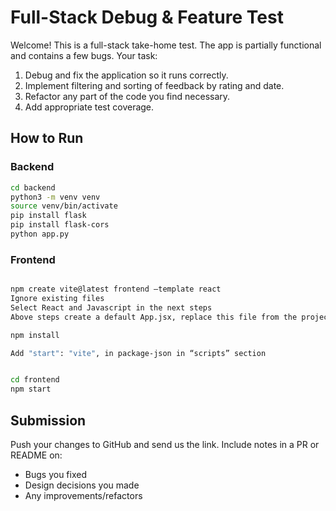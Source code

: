 
# Full-Stack Debug & Feature Test

Welcome! This is a full-stack take-home test. The app is partially functional and contains a few bugs. Your task:

1. Debug and fix the application so it runs correctly.
2. Implement filtering and sorting of feedback by rating and date.
3. Refactor any part of the code you find necessary.
4. Add appropriate test coverage.

## How to Run

### Backend
```bash
cd backend
python3 -m venv venv
source venv/bin/activate
pip install flask
pip install flask-cors
python app.py
```

### Frontend
```bash

npm create vite@latest frontend –template react
Ignore existing files
Select React and Javascript in the next steps
Above steps create a default App.jsx, replace this file from the project App.jsx file

npm install

Add "start": "vite", in package-json in “scripts” section


cd frontend
npm start
```

## Submission
Push your changes to GitHub and send us the link. Include notes in a PR or README on:
- Bugs you fixed
- Design decisions you made
- Any improvements/refactors
